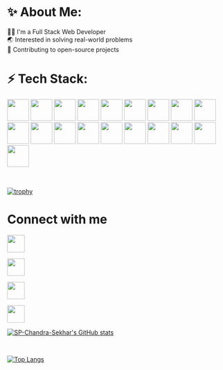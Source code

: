 # ✨ About Me:

👨‍💻 I'm a Full Stack Web Developer <br/>
🌏 Interested in solving real-world problems <br/>
📒 Contributing to open-source projects <br/>

# ⚡ Tech Stack:


<div>


<!-- C --> <img height="50" width="50" src="https://user-images.githubusercontent.com/91608809/224490545-87ccd5f7-4e23-4eed-9512-5fd76e8eaa16.png"/>
<!-- C++ --> <img height="50" width="50" src="https://user-images.githubusercontent.com/91608809/224486847-848c332c-6626-4d86-b89a-8d728bc19691.png"/>
<!-- C# --> <img height="50" width="50" src="https://user-images.githubusercontent.com/91608809/224487297-d93b6564-4378-4fc1-80db-266bbeb1a6b0.png"/>
<!-- Java --> <img height="50" width="50" src="https://user-images.githubusercontent.com/91608809/224487878-0fe862e0-fd16-4fd9-939e-82bc4b8f9991.png"/>
<!-- Python --> <img height="50" width="50" src="https://user-images.githubusercontent.com/91608809/224487931-6342831a-1ef4-4483-bb95-b10360d1fc94.png"/>
<!-- Dart --> <img height="50" width="50" src="https://user-images.githubusercontent.com/91608809/224487969-05ce226b-522c-4b38-bf01-6f4d40dcbf44.png"/>
<!-- HTML --> <img height="50" width="50" src="https://user-images.githubusercontent.com/91608809/224487736-7a35a9eb-762b-4d2a-b8a7-f1bd5000e2cb.png"/>
<!-- CSS --> <img height="50" width="50" src="https://user-images.githubusercontent.com/91608809/224487768-5b8aec0d-4def-4fb3-a239-2dc8d0a89a34.png"/>
<!-- Js --> <img height="50" width="50" src="https://user-images.githubusercontent.com/91608809/224487794-c6fc35fc-fef9-477a-bb3b-05ada2411e73.png"/>
<!-- React Js --> <img height="50" width="50" src="https://user-images.githubusercontent.com/91608809/224487544-7bcd2121-3e52-47a6-b670-49313d4c6f28.png"/>
<!-- Node Js --> <img height="50" width="50" src="https://user-images.githubusercontent.com/91608809/224487164-795e0cb1-a81c-44bc-bf9f-136daf46cbd0.png"/>
<!-- mySql --> <img height="50" width="50" src="https://user-images.githubusercontent.com/91608809/224490993-52b0aabf-c91d-486f-8de6-db60605e8d85.png"/>
<!-- Firebase --> <img height="50" width="50" src="https://user-images.githubusercontent.com/91608809/224491162-ed5bf382-507a-4275-9697-8b5035982fec.png"/>
<!-- Mongo DB --> <img height="50" width="50" src="https://user-images.githubusercontent.com/91608809/224491254-85437cc0-c417-4e82-8653-b3fc848463c2.png"/>
<!-- Flutter --> <img height="50" width="50" src="https://user-images.githubusercontent.com/91608809/224491477-3ec59d4b-a67e-4546-b4bf-b7369e7e8556.png"/>
<!-- Android --> <img height="50" width="50" src="https://user-images.githubusercontent.com/91608809/224491574-42736ab8-bee3-49bb-a4b6-20eef76a67f4.png"/>
<!-- Figma --> <img height="50" width="50" src="https://user-images.githubusercontent.com/91608809/224491631-15251440-8171-427b-b00e-2cc82414d1c2.png"/>
<!-- Canva --> <img height="50" width="50" src="https://user-images.githubusercontent.com/91608809/224491740-30a3b5fa-58fb-42c3-aa3b-f06b24fa16b7.png"/>
<!-- Git --> <img height="50" width="50" src="https://user-images.githubusercontent.com/91608809/224491832-37d30f1e-39bd-4c0e-b78c-e02a2a9935b2.png"/>

<div/>
  
<div>
  <br/>
  <br/>
<div/>
  
[![trophy](https://github-profile-trophy.vercel.app/?username=ryo-ma)](https://github.com/ryo-ma/github-profile-trophy)
  
# Connect with me 
  
<div>
  
   <!-- Linkedin --> <a href="https://www.linkedin.com/in/developer-spcsg">  <img height="40" width="40" src="https://user-images.githubusercontent.com/91608809/224492762-453e0a9d-e020-4e86-aa04-d4a6af6c26f3.png"/> <a/>

  <!-- Leetcode -->
  
  <a href="https://leetcode.com/SPCSG/"><img height="40" width="40" src="https://user-images.githubusercontent.com/91608809/224494595-ead4aa50-212a-4890-965a-ed56748cd7e7.png"/> <a/>
 
  <!-- Hackerrank -->
  
  <a href="https://www.hackerrank.com/developer_spcsg">  <img height="40" width="40" src="https://user-images.githubusercontent.com/91608809/224494421-2c05fed8-4067-45f7-88dd-2b18d062b733.png"/> <a/>

  <!-- Techgig -->
  
  <a href="https://www.techgig.com/spchandrasekhargoud">  <img height="40" width="40" src="https://user-images.githubusercontent.com/91608809/224494463-19f13c9b-af7c-4155-bb29-2948b3bf1cd6.png"/> <a/>  
    
<div/>

[![SP-Chandra-Sekhar's GitHub stats](https://github-readme-stats.vercel.app/api?username=sp-chandra-sekhar)](https://github.com/sp-chandra-sekhar/github-readme-stats)
<br/>
  
<div>
  <br/>
<div/>
  
[![Top Langs](https://github-readme-stats.vercel.app/api/top-langs/?username=sp-chandra-sekhar&layout=compact)](https://github.com/sp-chandra-sekhar/github-readme-stats)
  
  
